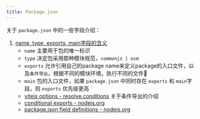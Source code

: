 ```yaml
---
title: Package.json
---
```


关于 `package.json` 中的一些字段介绍：

1. [name, type, exports, main字段的含义](https://www.baobangdong.cn/node.js-package.json-field-definitions/)
   - `name` 主要用于包的唯一标识
   - `type` 决定包采用那种模块规范，`commonjs | esm`
   - `exports` 允许引用自己的package name来定义package的入口文件，以及`条件导出`，根据不同的模块环境，执行不同的文件🚀
   - `main` 包的入口文件，如果 `package.json` 中同时存在 `exports` 和 `main`字段，则 `exports` 优先级更高
   - [vitejs options - resolve.conditions](https://cn.vitejs.dev/config/shared-options.html#resolve-conditions) 关于条件导出的介绍
   - [conditional exports - nodejs.org](https://nodejs.org/api/packages.html#packages_conditional_exports)
   - [package.json field definitions - nodejs.org](https://nodejs.org/api/packages.html#nodejs-packagejson-field-definitions)

